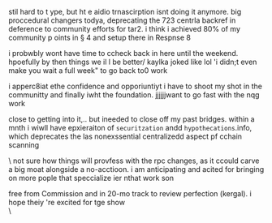 stil  hard to t ype,  but  ht e aidio  trnascirption isnt doing it anymore. big proccedural changers  todya, deprecating  the  723  centrla backref in deference  to community  efforts for tar2. i think i achieved 80% of my community p oints in § 4 and setup there in Respnse 8

i probwbly  wont  have  time to ccheck back in here  until the weekend. hpoefully by  then things we il l be better/ kaylka joked like lol 'i didn;t even  make you wait a  full  week" to go  back to0 work

i apperc8iat ethe confidence and opporiuntiyt i have to shoot my  shot in the communitty and  finally iwht the foundation. jjjjjjwant to  go fast with the  nqg work

close to  getting into it,.. but  ineeded to close  off my past  bridges. within a mnth i wiwll have  epxieraiton of `securitzation` andd `hypothecations`.info, which deprecates the las nonexssential centralizedd aspect pf cchain scanning

\ not sure how things will provfess with  the rpc changes, as it ccould carve  a  big moat alongside a no-acctioon. i am anticipating and acited for bringing on more pople that  speccialize ier nthat work son

free from Commission and in 20-mo  track to review perfection (kergal).  i hope theiy 're  excited for tge show \
\
